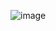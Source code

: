 ![image](https://github.com/eduinrey12/WereHouse.Client/assets/124745274/c302acc8-09e0-4024-ab8a-ccd91e3e91a7)
